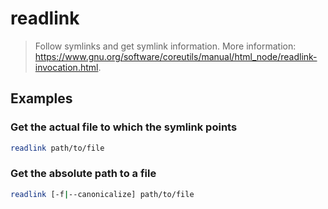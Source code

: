 # readlink

> Follow symlinks and get symlink information. More information: <https://www.gnu.org/software/coreutils/manual/html_node/readlink-invocation.html>.

## Examples

### Get the actual file to which the symlink points

```bash
readlink path/to/file
```

### Get the absolute path to a file

```bash
readlink [-f|--canonicalize] path/to/file
```
